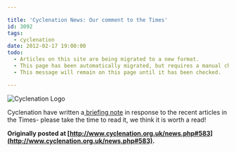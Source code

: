 ```yaml
---

title: 'Cyclenation News: Our comment to the Times'
id: 3092
tags:
  - cyclenation
date: 2012-02-17 19:00:00
todo:
  - Articles on this site are being migrated to a new format.
  - This page has been automatically migrated, but requires a manual check-&-tune to ensure the format and links all work as expected.
  - This message will remain on this page until it has been checked.

---
```


![Cyclenation Logo](http://www.pompeybug.co.uk/wp-content/plugins/wp-cyclenation-news/cnlogo.jpg)<p>Cyclenation have written a[ briefing note](documents/120216%20Times%20Briefing%20note%20to%20Kaya%20Burgess.pdf "times") in response to the recent articles in the Times- please take the time to read it, we think it is worth a read!

**Originally posted at [http://www.cyclenation.org.uk/news.php#583](http://www.cyclenation.org.uk/news.php#583).**